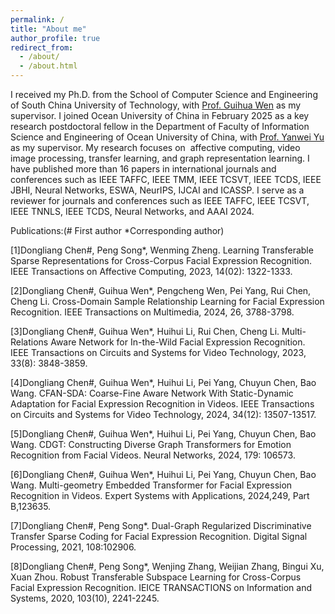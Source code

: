 ```yaml
---
permalink: /
title: "About me"
author_profile: true
redirect_from: 
  - /about/
  - /about.html
---
```

I received my Ph.D. from the School of Computer Science and Engineering of South China University of Technology, with [Prof. Guihua Wen](https://www2.scut.edu.cn/cs/2017/0629/c22284a328095/page.htm)  as my supervisor. I joined Ocean University of China in February 2025 as a key research postdoctoral fellow in the Department of Faculty of Information Science and Engineering of Ocean University of China, with [Prof. Yanwei Yu](https://yuyanwei.github.io/) as my supervisor. My research focuses on  affective computing, video image processing, transfer learning, and graph representation learning. I have published more than 16 papers in international journals and conferences such as IEEE TAFFC, IEEE TMM, IEEE TCSVT, IEEE TCDS, IEEE JBHI, Neural Networks, ESWA, NeurIPS, IJCAI and ICASSP. I serve as a reviewer for journals and conferences such as IEEE TAFFC, IEEE TCSVT, IEEE TNNLS, IEEE TCDS, Neural Networks, and AAAI 2024.

Publications:(# First author *Corresponding author)

[1]Dongliang Chen#, Peng Song*, Wenming Zheng. Learning Transferable Sparse Representations for Cross-Corpus Facial Expression Recognition. IEEE Transactions on Affective Computing, 2023, 14(02): 1322-1333.

[2]Dongliang Chen#, Guihua Wen*, Pengcheng Wen, Pei Yang, Rui Chen, Cheng Li. Cross-Domain Sample Relationship Learning for Facial Expression Recognition. IEEE Transactions on Multimedia, 2024, 26, 3788-3798.

[3]Dongliang Chen#, Guihua Wen*, Huihui Li, Rui Chen, Cheng Li. Multi-Relations Aware Network for In-the-Wild Facial Expression Recognition. IEEE Transactions on Circuits and Systems for Video Technology, 2023, 33(8): 3848-3859. 

[4]Dongliang Chen#, Guihua Wen*, Huihui Li, Pei Yang, Chuyun Chen, Bao Wang. CFAN-SDA: Coarse-Fine Aware Network With Static-Dynamic Adaptation for Facial Expression Recognition in Videos. IEEE Transactions on Circuits and Systems for Video Technology, 2024, 34(12): 13507-13517. 

[5]Dongliang Chen#, Guihua Wen*, Huihui Li, Pei Yang, Chuyun Chen, Bao Wang. CDGT: Constructing Diverse Graph Transformers for Emotion Recognition from Facial Videos. Neural Networks, 2024, 179: 106573.

[6]Dongliang Chen#, Guihua Wen*, Huihui Li, Pei Yang, Chuyun Chen, Bao Wang. Multi-geometry Embedded Transformer for Facial Expression Recognition in Videos. Expert Systems with Applications, 2024,249, Part B,123635. 

[7]Dongliang Chen#, Peng Song*. Dual-Graph Regularized Discriminative Transfer Sparse Coding for Facial Expression Recognition. Digital Signal Processing, 2021, 108:102906.

[8]Dongliang Chen#, Peng Song*, Wenjing Zhang, Weijian Zhang, Bingui Xu, Xuan Zhou. Robust Transferable Subspace Learning for Cross-Corpus Facial Expression Recognition. IEICE TRANSACTIONS on Information and Systems, 2020, 103(10), 2241-2245.


